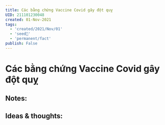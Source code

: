 ```yaml
---
title: Các bằng chứng Vaccine Covid gây đột quỵ
UID: 211101230048
created: 01-Nov-2021
tags:
  - 'created/2021/Nov/01'
  - 'seed🥜'
  - 'permanent/fact'
publish: False
---
```

# Các bằng chứng Vaccine Covid gây đột quỵ

## Notes:


## Ideas & thoughts:


